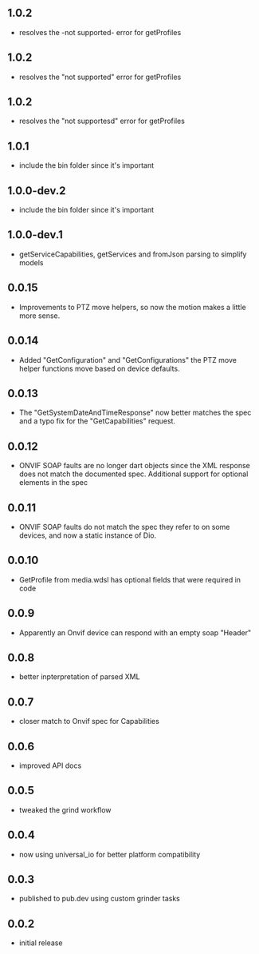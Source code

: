 ## 1.0.2

- resolves the -not supported- error for getProfiles
## 1.0.2

- resolves the &quot;not supported&quot; error for getProfiles
## 1.0.2

- resolves the &quot;not supportesd&quot; error for getProfiles
## 1.0.1

- include the bin folder since it&#x27;s important
## 1.0.0-dev.2

- include the bin folder since it&#x27;s important
## 1.0.0-dev.1

- getServiceCapabilities, getServices and fromJson parsing to simplify models
## 0.0.15

- Improvements to PTZ move helpers, so now the motion makes a little more sense.
## 0.0.14

- Added &quot;GetConfiguration&quot; and &quot;GetConfigurations&quot; the PTZ move helper functions move based on device defaults.
## 0.0.13

- The &quot;GetSystemDateAndTimeResponse&quot; now better matches the spec and a typo fix for the &quot;GetCapabilities&quot; request.
## 0.0.12

- ONVIF SOAP faults are no longer dart objects since the XML response does not match the documented spec.  Additional support for optional elements in the spec
## 0.0.11

- ONVIF SOAP faults do not match the spec they refer to on some devices, and now a static instance of Dio.
## 0.0.10

- GetProfile from media.wdsl has optional fields that were required in code
## 0.0.9

- Apparently an Onvif device can respond with an empty soap &quot;Header&quot;
## 0.0.8

- better inpterpretation of parsed XML
## 0.0.7

- closer match to Onvif spec for Capabilities
## 0.0.6

- improved API docs
## 0.0.5

- tweaked the grind workflow
## 0.0.4

- now using universal_io for better platform compatibility

## 0.0.3

- published to pub.dev using custom grinder tasks

## 0.0.2

- initial release
